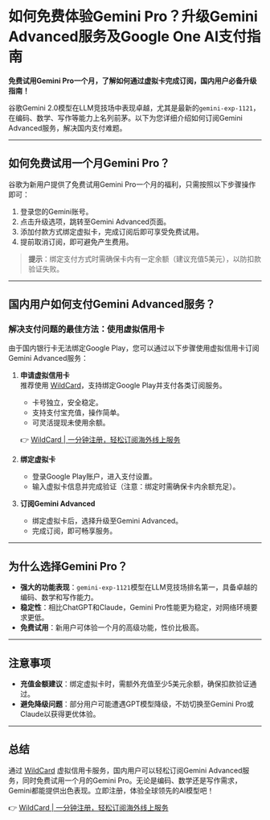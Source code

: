 # 如何免费体验Gemini Pro？升级Gemini Advanced服务及Google One AI支付指南

**免费试用Gemini Pro一个月，了解如何通过虚拟卡完成订阅，国内用户必备升级指南！**

谷歌Gemini 2.0模型在LLM竞技场中表现卓越，尤其是最新的`gemini-exp-1121`，在编码、数学、写作等能力上名列前茅。以下为您详细介绍如何订阅Gemini Advanced服务，解决国内支付难题。

---

## 如何免费试用一个月Gemini Pro？

谷歌为新用户提供了免费试用Gemini Pro一个月的福利，只需按照以下步骤操作即可：
1. 登录您的Gemini账号。
2. 点击升级选项，跳转至Gemini Advanced页面。
3. 添加付款方式绑定虚拟卡，完成订阅后即可享受免费试用。
4. 提前取消订阅，即可避免产生费用。

> **提示**：绑定支付方式时需确保卡内有一定余额（建议充值5美元），以防扣款验证失败。

---

## 国内用户如何支付Gemini Advanced服务？

### 解决支付问题的最佳方法：使用虚拟信用卡
由于国内银行卡无法绑定Google Play，您可以通过以下步骤使用虚拟信用卡订阅Gemini Advanced服务：

1. **申请虚拟信用卡**  
   推荐使用 [WildCard](https://bit.ly/bewildcard)，支持绑定Google Play并支付各类订阅服务。
   - 卡号独立，安全稳定。
   - 支持支付宝充值，操作简单。
   - 可灵活提现未使用余额。

   👉 [WildCard | 一分钟注册，轻松订阅海外线上服务](https://bit.ly/bewildcard)

2. **绑定虚拟卡**  
   - 登录Google Play账户，进入支付设置。
   - 输入虚拟卡信息并完成验证（注意：绑定时需确保卡内余额充足）。

3. **订阅Gemini Advanced**  
   - 绑定虚拟卡后，选择升级至Gemini Advanced。
   - 完成订阅，即可畅享服务。

---

## 为什么选择Gemini Pro？

- **强大的功能表现**：`gemini-exp-1121`模型在LLM竞技场排名第一，具备卓越的编码、数学和写作能力。
- **稳定性**：相比ChatGPT和Claude，Gemini Pro性能更为稳定，对网络环境要求更低。
- **免费试用**：新用户可体验一个月的高级功能，性价比极高。

---

## 注意事项

- **充值金额建议**：绑定虚拟卡时，需额外充值至少5美元余额，确保扣款验证通过。
- **避免降级问题**：部分用户可能遭遇GPT模型降级，不妨切换至Gemini Pro或Claude以获得更优体验。

---

## 总结

通过 [WildCard](https://bit.ly/bewildcard) 虚拟信用卡服务，国内用户可以轻松订阅Gemini Advanced服务，同时免费试用一个月的Gemini Pro。无论是编码、数学还是写作需求，Gemini都能提供出色表现。立即注册，体验全球领先的AI模型吧！

👉 [WildCard | 一分钟注册，轻松订阅海外线上服务](https://bit.ly/bewildcard)
